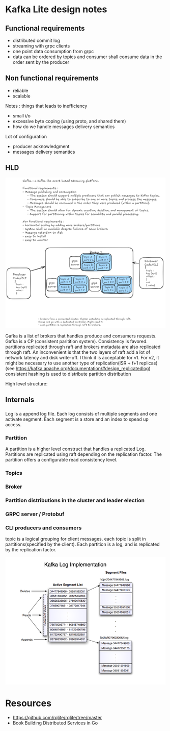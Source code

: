 # Kafka Lite design notes

## Functional requirements
- distributed commit log 
- streaming with grpc clients
- one point data consumption from grpc
- data can be ordered by topics and consumer shall consume data in the order sent by the producer

## Non functional requirements
- reliable
- scalable

Notes : 
things that leads to inefficiency
- small i/o
- excessive byte coping (using proto, and shared them)
- how do we handle messages delivery semantics


Lot of configuration
- producer acknowledgment
- messages delivery semantics


## HLD

![s](sys_design.png)

Gafka is a list of brokers that handles produce and consumers requests.
Gafka is a CP (consistent paritition system). Consistency is favored.
partitions replicated through raft and brokers metadata are also replicated through raft.
An inconvenient is that the two layers of raft add a lot of network latency and disk write-off.
I think it is acceptable for v1. For v2, it might be necessary to use another type of replication(ISR + f+1 replicas) (see https://kafka.apache.org/documentation/#design_replicatedlog)
consistent hashing is used to distribute partition distribution



High level structure:

## Internals

###
Log is a append log file. Each log consists of multiple segments and one activate segment.
Each segment is a store and an index to spead up access.

### Partition
A partition is a higher level construct that handles a replicated Log. Partitions are replicated using raft depending on the replication factor.
The partition offers a configurable read consistency level.

### Topics

### Broker


### Partition distributions in the cluster and leader election


### GRPC server / Protobuf


### CLI producers and  consumers
topic is a logical grouping for client messages.
each topic is split in partitions(specified by the client).
Each partition is a log, and is replicated by the replication factor.


![alt text](image.png)


# Resources 
- https://github.com/rqlite/rqlite/tree/master
- Book Building Distributed Services in Go